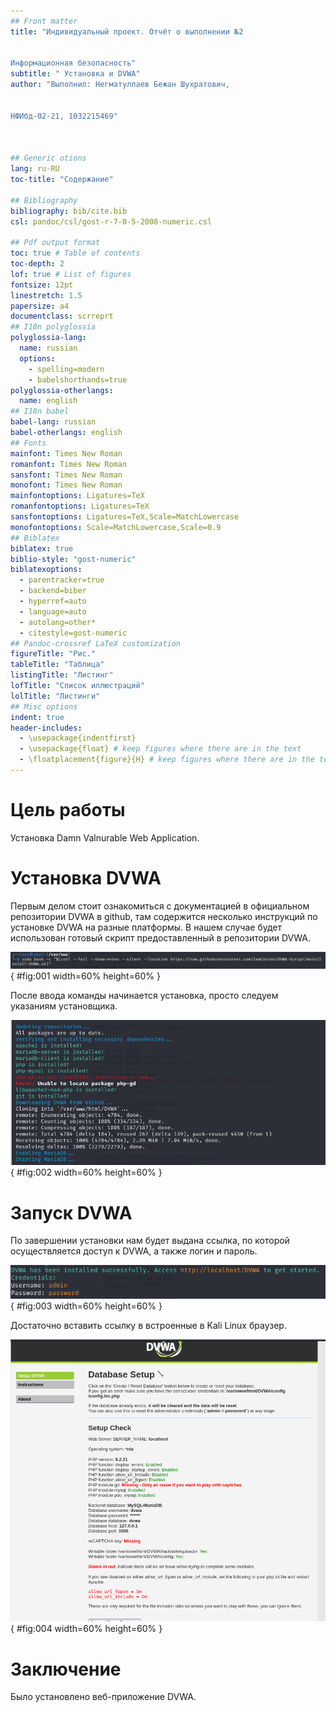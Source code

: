 ```yaml
---
## Front matter
title: "Индивидуальный проект. Отчёт о выполнении №2


Информационная безопасность"
subtitle: " Установка и DVWA"
author: "Выполнил: Негматуллаев Бежан Шухратович, 


НФИбд-02-21, 1032215469"



## Generic otions
lang: ru-RU
toc-title: "Содержание"

## Bibliography
bibliography: bib/cite.bib
csl: pandoc/csl/gost-r-7-0-5-2008-numeric.csl

## Pdf output format
toc: true # Table of contents
toc-depth: 2
lof: true # List of figures
fontsize: 12pt
linestretch: 1.5
papersize: a4
documentclass: scrreprt
## I18n polyglossia
polyglossia-lang:
  name: russian
  options:
	- spelling=modern
	- babelshorthands=true
polyglossia-otherlangs:
  name: english
## I18n babel
babel-lang: russian
babel-otherlangs: english
## Fonts
mainfont: Times New Roman
romanfont: Times New Roman
sansfont: Times New Roman
monofont: Times New Roman
mainfontoptions: Ligatures=TeX
romanfontoptions: Ligatures=TeX
sansfontoptions: Ligatures=TeX,Scale=MatchLowercase
monofontoptions: Scale=MatchLowercase,Scale=0.9
## Biblatex
biblatex: true
biblio-style: "gost-numeric"
biblatexoptions:
  - parentracker=true
  - backend=biber
  - hyperref=auto
  - language=auto
  - autolang=other*
  - citestyle=gost-numeric
## Pandoc-crossref LaTeX customization
figureTitle: "Рис."
tableTitle: "Таблица"
listingTitle: "Листинг"
lofTitle: "Список иллюстраций"
lolTitle: "Листинги"
## Misc options
indent: true
header-includes:
  - \usepackage{indentfirst}
  - \usepackage{float} # keep figures where there are in the text
  - \floatplacement{figure}{H} # keep figures where there are in the text
---
```


# Цель работы

Установка Damn Valnurable Web Application.

# Установка DVWA

Первым делом стоит ознакомиться с документацией в официальном репозитории DVWA в github, там содержится несколько инструкций по установке DVWA на разные платформы.
В нашем случае будет использован готовый скрипт предоставленный в репозитории DVWA.

![Ввод команды для установки DVWA](Screens/1.PNG){ #fig:001 width=60% height=60% }

После ввода команды начинается установка, просто следуем указаниям установщика.

![DVWA установка](Screens/2.PNG){ #fig:002 width=60% height=60% }

# Запуск DVWA

По завершении установки нам будет выдана ссылка, по которой осуществляется доступ к DVWA, а также логин и пароль.

![Получение доступа к DVWA](Screens/3.PNG){ #fig:003 width=60% height=60% }

Достаточно вставить ссылку в встроенные в Kali Linux браузер.

![DVWA после ввода ссылки](Screens/4.PNG){ #fig:004 width=60% height=60% }

# Заключение

Было установлено веб-приложение DVWA.